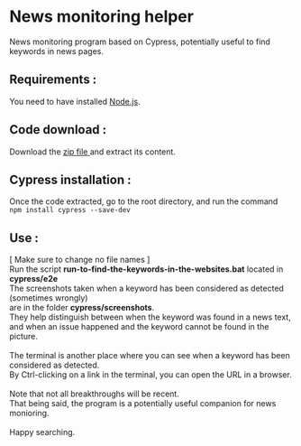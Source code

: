 # News monitoring helper
News monitoring program based on Cypress, potentially useful to find keywords in news pages.

## Requirements :
You need to have installed [Node.js](https://nodejs.org/en/).

## Code download :
Download the [zip file ](https://github.com/jlmacle/News-monitoring-helper/archive/refs/heads/main.zip) and extract its content.

## Cypress installation :
Once the code extracted, go to the root directory,
and run the command <br>
<code>npm install cypress --save-dev</code>

## Use :
[ Make sure to change no file names ] <br>
Run the script <b>run-to-find-the-keywords-in-the-websites.bat</b> located in <b>cypress/e2e</b> <br>
The screenshots taken when a keyword has been considered as detected (sometimes wrongly) <br>
are in the folder <b>cypress/screenshots</b>. <br>
They help distinguish between when the keyword was found in a news text, <br>
and when an issue happened and the keyword cannot be found in the picture. <br> <br>
The terminal is another place where you can see when a keyword has been considered as detected. <br>
By Ctrl-clicking on a link in the terminal, you can open the URL in a browser. <br> <br>
Note that not all breakthroughs will be recent. <br>
That being said, the program is a potentially useful companion for news monioring. <br> <br>
Happy searching.


